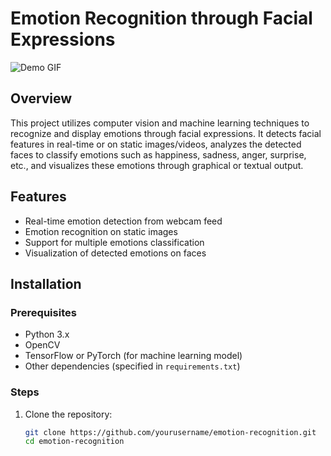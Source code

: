 # Emotion Recognition through Facial Expressions

![Demo GIF](demo.gif)

## Overview

This project utilizes computer vision and machine learning techniques to recognize and display emotions through facial expressions. It detects facial features in real-time or on static images/videos, analyzes the detected faces to classify emotions such as happiness, sadness, anger, surprise, etc., and visualizes these emotions through graphical or textual output.

## Features

- Real-time emotion detection from webcam feed
- Emotion recognition on static images
- Support for multiple emotions classification
- Visualization of detected emotions on faces

## Installation

### Prerequisites

- Python 3.x
- OpenCV
- TensorFlow or PyTorch (for machine learning model)
- Other dependencies (specified in `requirements.txt`)

### Steps

1. Clone the repository:

   ```bash
   git clone https://github.com/yourusername/emotion-recognition.git
   cd emotion-recognition
